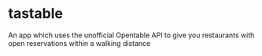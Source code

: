 # tastable
An app which uses the unofficial Opentable API to give you restaurants with open reservations within a walking distance
